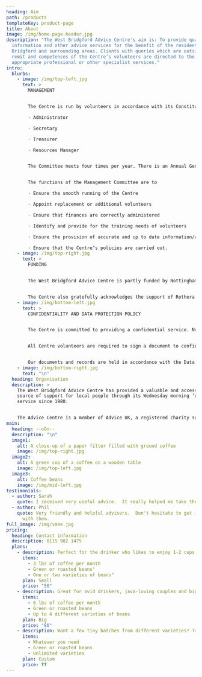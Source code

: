 ```yaml
---
heading: Aim
path: /products
templateKey: product-page
title: About
image: /img/home-page-header.jpg
description: "The West Bridgford Advice Centre's aim is: To provide quality
  information and other advice services for the benefit of the residents of West
  Bridgford and surrounding areas. Clients with queries which are outside the
  remit and competences of the Centre’s volunteers are directed to the
  appropriate professional or other specialist services."
intro:
  blurbs:
    - image: /img/top-left.jpg
      text: >
        MANAGEMENT


        The Centre is run by volunteers in accordance with its Constitution. The Management Committee has four members who fulfil the following roles:

        · Administrator

        · Secretary

        · Treasurer

        · Resources Manager


        The Committee meets four times per year. There is an Annual General Meeting to which all volunteer members are invited and where an annual financial statement is presented for approval.


        The functions of the Management Committee are to

        · Ensure the smooth running of the Centre

        · Appoint replacement or additional volunteers

        · Ensure that finances are correctly administered

        · Identify and provide for the training needs of volunteers

        · Ensure the provision of accurate and up to date information/advice

        · Ensure that the Centre’s policies are carried out.
    - image: /img/top-right.jpg
      text: >
        FUNDING


        The West Bridgford Advice Centre is partly funded by Nottinghamshire County Council and also receives occasional charitable donations.


        The Centre also gratefully acknowledges the support of Rothera Sharp for the contribution it makes to providing legal advice, and St. Giles Church for providing accommodation and office support.
    - image: /img/bottom-left.jpg
      text: >
        CONFIDENTIALITY AND DATA PROTECTION POLICY


        The Centre is committed to providing a confidential service. No information is given directly or indirectly to a third party without the service user’s prior consent. The Centre will breach confidentiality only where there is a risk to life or in instances where the Centre would break the law by maintaining confidentiality. The Management Committee is consulted in such cases.


        All Centre volunteers are required to sign a document to confirm that they will uphold this confidentiality policy. The Centre’s Data Privacy Statement in full is available on request by emailing westbridgfordadvicecentre@gmail.com


        Our documents and records are held in accordance with the Data protection Act 1998 and the General Data Protection Regulation of 2018. 
    - image: /img/bottom-right.jpg
      text: "\n"
  heading: Organisation
  description: >
    The West Bridgford Advice Centre has provided a valuable and accessible
    source of support for local people through its Wednesday morning ‘open door’
    service since 1980.


    The Advice Centre is a member of Advice UK, a registered charity supporting the UK’s largest network of independent advice services.
main:
  heading: --oOo--
  description: "\n"
  image1:
    alt: A close-up of a paper filter filled with ground coffee
    image: /img/top-right.jpg
  image2:
    alt: A green cup of a coffee on a wooden table
    image: /img/top-left.jpg
  image3:
    alt: Coffee beans
    image: /img/mid-left.jpg
testimonials:
  - author: Sarah
    quote: I received very useful advice.  It really helped me take the next steps.
  - author: Phil
    quote: Very friendly and helpful advisers.  Don't hesitate to get in contact
      with them.
full_image: /img/vase.jpg
pricing:
  heading: Contact information
  description: 0115 982 1475
  plans:
    - description: Perfect for the drinker who likes to enjoy 1-2 cups per day.
      items:
        - 3 lbs of coffee per month
        - Green or roasted beans"
        - One or two varieties of beans"
      plan: Small
      price: "50"
    - description: Great for avid drinkers, java-loving couples and bigger crowds
      items:
        - 6 lbs of coffee per month
        - Green or roasted beans
        - Up to 4 different varieties of beans
      plan: Big
      price: "80"
    - description: Want a few tiny batches from different varieties? Try our custom plan
      items:
        - Whatever you need
        - Green or roasted beans
        - Unlimited varieties
      plan: Custom
      price: ??
---
```

